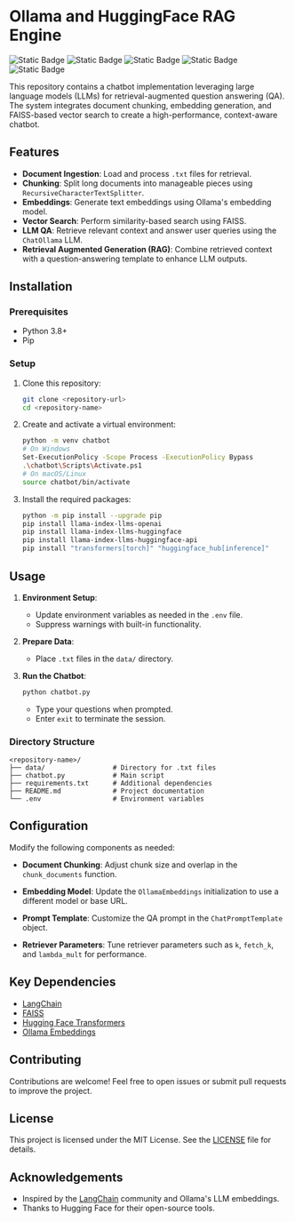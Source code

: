# Ollama and HuggingFace RAG Engine
![Static Badge](https://img.shields.io/badge/LLM-FF0000)
![Static Badge](https://img.shields.io/badge/Python-8A2BE2)
![Static Badge](https://img.shields.io/badge/RAG-8A2BE2)
![Static Badge](https://img.shields.io/badge/Ollama-4CAF50)
![Static Badge](https://img.shields.io/badge/Hugging%20Face%20Transformer-4CAF50)

This repository contains a chatbot implementation leveraging large language models (LLMs) for retrieval-augmented question answering (QA). The system integrates document chunking, embedding generation, and FAISS-based vector search to create a high-performance, context-aware chatbot.

## Features

- **Document Ingestion**: Load and process `.txt` files for retrieval.
- **Chunking**: Split long documents into manageable pieces using `RecursiveCharacterTextSplitter`.
- **Embeddings**: Generate text embeddings using Ollama's embedding model.
- **Vector Search**: Perform similarity-based search using FAISS.
- **LLM QA**: Retrieve relevant context and answer user queries using the `ChatOllama` LLM.
- **Retrieval Augmented Generation (RAG)**: Combine retrieved context with a question-answering template to enhance LLM outputs.

## Installation

### Prerequisites
- Python 3.8+
- Pip

### Setup
1. Clone this repository:
    ```bash
    git clone <repository-url>
    cd <repository-name>
    ```

2. Create and activate a virtual environment:
    ```bash
    python -m venv chatbot
    # On Windows
    Set-ExecutionPolicy -Scope Process -ExecutionPolicy Bypass
    .\chatbot\Scripts\Activate.ps1
    # On macOS/Linux
    source chatbot/bin/activate
    ```

3. Install the required packages:
    ```bash
    python -m pip install --upgrade pip
    pip install llama-index-llms-openai
    pip install llama-index-llms-huggingface
    pip install llama-index-llms-huggingface-api
    pip install "transformers[torch]" "huggingface_hub[inference]"
    ```


## Usage

1. **Environment Setup**:
   - Update environment variables as needed in the `.env` file.
   - Suppress warnings with built-in functionality.

2. **Prepare Data**:
   - Place `.txt` files in the `data/` directory.

3. **Run the Chatbot**:
    ```bash
    python chatbot.py
    ```

   - Type your questions when prompted.
   - Enter `exit` to terminate the session.

### Directory Structure
```
<repository-name>/
├── data/                 # Directory for .txt files
├── chatbot.py            # Main script
├── requirements.txt      # Additional dependencies
├── README.md             # Project documentation
└── .env                  # Environment variables
```

## Configuration

Modify the following components as needed:

- **Document Chunking**:
  Adjust chunk size and overlap in the `chunk_documents` function.

- **Embedding Model**:
  Update the `OllamaEmbeddings` initialization to use a different model or base URL.

- **Prompt Template**:
  Customize the QA prompt in the `ChatPromptTemplate` object.

- **Retriever Parameters**:
  Tune retriever parameters such as `k`, `fetch_k`, and `lambda_mult` for performance.

## Key Dependencies

- [LangChain](https://docs.langchain.com)
- [FAISS](https://github.com/facebookresearch/faiss)
- [Hugging Face Transformers](https://huggingface.co/transformers)
- [Ollama Embeddings](https://docs.llamaindex.ai/en/stable/module_guides/models/llms/usage_custom/)

## Contributing

Contributions are welcome! Feel free to open issues or submit pull requests to improve the project.

## License

This project is licensed under the MIT License. See the [LICENSE](LICENSE) file for details.

## Acknowledgements

- Inspired by the [LangChain](https://www.langchain.com/) community and Ollama's LLM embeddings.
- Thanks to Hugging Face for their open-source tools.

